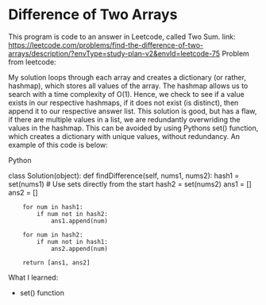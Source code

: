 # Difference of Two Arrays

 This program is code to an answer in Leetcode, called Two Sum.
 link: https://leetcode.com/problems/find-the-difference-of-two-arrays/description/?envType=study-plan-v2&envId=leetcode-75
 Problem from leetcode:

My solution loops through each array and creates a dictionary (or rather, hashmap), which stores all values of the array.
The hashmap allows us to search with a time complexity of O(1).
Hence, we check to see if a value exists in our respective hashmaps, if it does not exist (is distinct), then append it to our respective answer list.
This solution is good, but has a flaw, if there are multiple values in a list, we are redundantly overwriding the values in the hashmap.
This can be avoided by using Pythons set() function, which creates a dictionary with unique values, without redundancy.
An example of this code is below:

Python

class Solution(object):
    def findDifference(self, nums1, nums2):
        hash1 = set(nums1)  # Use sets directly from the start
        hash2 = set(nums2)
        ans1 = []
        ans2 = []

        for num in hash1:
            if num not in hash2:
                ans1.append(num)

        for num in hash2:
            if num not in hash1:
                ans2.append(num)

        return [ans1, ans2]


What I learned:
- set() function